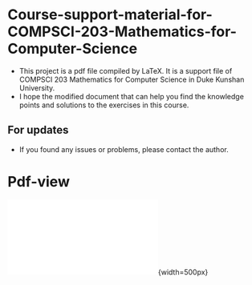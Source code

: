 # Course-support-material-for-COMPSCI-203-Mathematics-for-Computer-Science
- This project is a pdf file compiled by LaTeX. It is a support file of COMPSCI 203 Mathematics for Computer Science in Duke Kunshan University.
- I hope the modified document that can help you find the knowledge points and solutions to the exercises in this course. 
## For updates
- If you found any issues or problems, please contact the author.
# Pdf-view
![cs203_collection](cs203_collection.pdf){width=500px}
